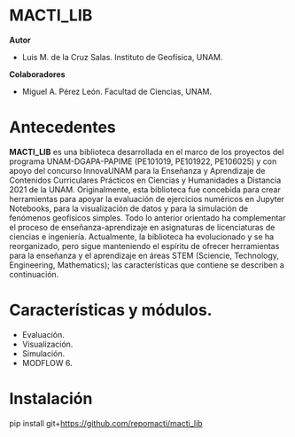 
# MACTI_LIB 

**Autor** 
* Luis M. de la Cruz Salas. Instituto de Geofísica, UNAM.

**Colaboradores**
* Miguel A. Pérez León. Facultad de Ciencias, UNAM.

# Antecedentes
**MACTI_LIB** es una biblioteca desarrollada en el marco de los proyectos del programa UNAM-DGAPA-PAPIME (PE101019, PE101922, PE106025) y con apoyo del concurso InnovaUNAM para la Enseñanza y Aprendizaje de Contenidos Curriculares Prácticos en Ciencias y Humanidades a Distancia 2021 de la UNAM. Originalmente, esta biblioteca fue concebida para crear herramientas para apoyar la evaluación de ejercicios numéricos en Jupyter Notebooks, para la visualización de datos y para la simulación de fenómenos geofísicos simples. Todo lo anterior orientado ha complementar el proceso de enseñanza-aprendizaje en asignaturas de licenciaturas de ciencias e ingeniería. Actualmente, la biblioteca ha evolucionado y se ha reorganizado, pero sigue manteniendo el espíritu de ofrecer herramientas para la enseñanza y el aprendizaje en áreas STEM (Sciencie, Technology, Engineering, Mathematics); las características que contiene se describen a continuación.

# Características y módulos.

* Evaluación.
* Visualización.
* Simulación.
* MODFLOW 6.

# Instalación

pip install git+https://github.com/repomacti/macti_lib
